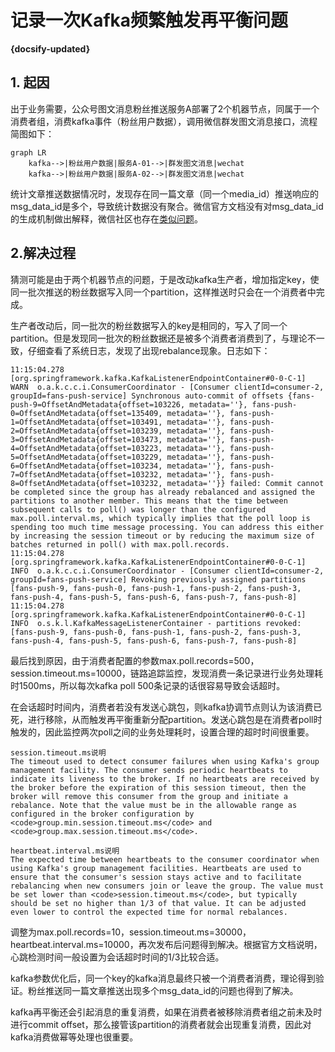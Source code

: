 # 记录一次Kafka频繁触发再平衡问题

**{docsify-updated}**

## 1. 起因

出于业务需要，公众号图文消息粉丝推送服务A部署了2个机器节点，同属于一个消费者组，消费kafka事件（粉丝用户数据），调用微信群发图文消息接口，流程简图如下：

```mermaid
graph LR
	kafka-->|粉丝用户数据|服务A-01-->|群发图文消息|wechat
	kafka-->|粉丝用户数据|服务A-02-->|群发图文消息|wechat
```

统计文章推送数据情况时，发现存在同一篇文章（同一个media_id）推送响应的msg_data_id是多个，导致统计数据没有聚合。微信官方文档没有对msg_data_id的生成机制做出解释，微信社区也存在[类似问题](https://developers.weixin.qq.com/community/develop/doc/000208e86a0000dd133bf153856c00)。

## 2.解决过程

猜测可能是由于两个机器节点的问题，于是改动kafka生产者，增加指定key，使同一批次推送的粉丝数据写入同一个partition，这样推送时只会在一个消费者中完成。

生产者改动后，同一批次的粉丝数据写入的key是相同的，写入了同一个partition。但是发现同一批次的粉丝数据还是被多个消费者消费到了，与理论不一致，仔细查看了系统日志，发现了出现rebalance现象。日志如下：

```text
11:15:04.278 [org.springframework.kafka.KafkaListenerEndpointContainer#0-0-C-1] WARN  o.a.k.c.c.i.ConsumerCoordinator - [Consumer clientId=consumer-2, groupId=fans-push-service] Synchronous auto-commit of offsets {fans-push-9=OffsetAndMetadata{offset=103226, metadata=''}, fans-push-0=OffsetAndMetadata{offset=135409, metadata=''}, fans-push-1=OffsetAndMetadata{offset=103491, metadata=''}, fans-push-2=OffsetAndMetadata{offset=103239, metadata=''}, fans-push-3=OffsetAndMetadata{offset=103473, metadata=''}, fans-push-4=OffsetAndMetadata{offset=103223, metadata=''}, fans-push-5=OffsetAndMetadata{offset=103229, metadata=''}, fans-push-6=OffsetAndMetadata{offset=103234, metadata=''}, fans-push-7=OffsetAndMetadata{offset=103232, metadata=''}, fans-push-8=OffsetAndMetadata{offset=103232, metadata=''}} failed: Commit cannot be completed since the group has already rebalanced and assigned the partitions to another member. This means that the time between subsequent calls to poll() was longer than the configured max.poll.interval.ms, which typically implies that the poll loop is spending too much time message processing. You can address this either by increasing the session timeout or by reducing the maximum size of batches returned in poll() with max.poll.records.
11:15:04.278 [org.springframework.kafka.KafkaListenerEndpointContainer#0-0-C-1] INFO  o.a.k.c.c.i.ConsumerCoordinator - [Consumer clientId=consumer-2, groupId=fans-push-service] Revoking previously assigned partitions [fans-push-9, fans-push-0, fans-push-1, fans-push-2, fans-push-3, fans-push-4, fans-push-5, fans-push-6, fans-push-7, fans-push-8]
11:15:04.278 [org.springframework.kafka.KafkaListenerEndpointContainer#0-0-C-1] INFO  o.s.k.l.KafkaMessageListenerContainer - partitions revoked: [fans-push-9, fans-push-0, fans-push-1, fans-push-2, fans-push-3, fans-push-4, fans-push-5, fans-push-6, fans-push-7, fans-push-8]
```

最后找到原因，由于消费者配置的参数max.poll.records=500，session.timeout.ms=10000，链路追踪监控，发现消费一条记录进行业务处理耗时1500ms，所以每次kafka poll 500条记录的话很容易导致会话超时。

在会话超时时间内，消费者若没有发送心跳包，则kafka协调节点则认为该消费已死，进行移除，从而触发再平衡重新分配partition。发送心跳包是在消费者poll时触发的，因此监控两次poll之间的业务处理耗时，设置合理的超时时间很重要。

```text
session.timeout.ms说明
The timeout used to detect consumer failures when using Kafka's group management facility. The consumer sends periodic heartbeats to indicate its liveness to the broker. If no heartbeats are received by the broker before the expiration of this session timeout, then the broker will remove this consumer from the group and initiate a rebalance. Note that the value must be in the allowable range as configured in the broker configuration by <code>group.min.session.timeout.ms</code> and <code>group.max.session.timeout.ms</code>.

heartbeat.interval.ms说明
The expected time between heartbeats to the consumer coordinator when using Kafka's group management facilities. Heartbeats are used to ensure that the consumer's session stays active and to facilitate rebalancing when new consumers join or leave the group. The value must be set lower than <code>session.timeout.ms</code>, but typically should be set no higher than 1/3 of that value. It can be adjusted even lower to control the expected time for normal rebalances.
```



调整为max.poll.records=10，session.timeout.ms=30000，heartbeat.interval.ms=10000，再次发布后问题得到解决。根据官方文档说明，心跳检测时间一般设置为会话超时时间的1/3比较合适。

kafka参数优化后，同一个key的kafka消息最终只被一个消费者消费，理论得到验证。粉丝推送同一篇文章推送出现多个msg_data_id的问题也得到了解决。

kafka再平衡还会引起消息的重复消费，如果在消费者被移除消费者组之前未及时进行commit offset，那么接管该partition的消费者就会出现重复消费，因此对kafka消费做幂等处理也很重要。